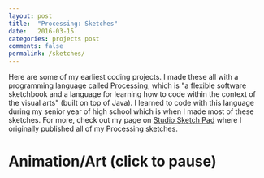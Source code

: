 ```yaml
---
layout: post
title:  "Processing: Sketches"
date:   2016-03-15
categories: projects post
comments: false
permalink: /sketches/
---
```


<script type="text/javascript" src="/libraries/processing.js"></script>

Here are some of my earliest coding projects. I made these all with a programming language called <a href="https://processing.org/">Processing</a>, which is "a flexible software sketchbook and a language for learning how to code within the context of the visual arts" (built on top of Java). I learned to code with this language during my senior year of high school which is when I made most of these sketches. For more, check out my page on <a href="http://studio.sketchpad.cc/sp/padlist/edited-by?editorId=21077">Studio Sketch Pad</a> where I originally published all of my Processing sketches.

# Animation/Art (click to pause)
<canvas data-processing-sources="/pde/crazyRotation.pde"></canvas>
<canvas data-processing-sources="/pde/waves.pde"></canvas>
<canvas data-processing-sources="/pde/tendrils.pde"></canvas>


<!-- For more check out two earlier versions of my website; <a href="http://gymnastictoast.github.io/">my first site</a> and <a href="https://gymnastictoast.github.io/New-Website/index.html">my second site</a>
-->

